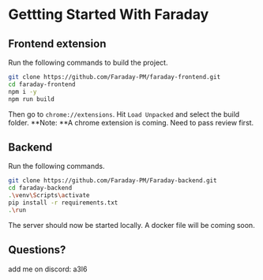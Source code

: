 # Gettting Started With Faraday

## Frontend extension
Run the following commands to build the project.
```bash
git clone https://github.com/Faraday-PM/faraday-frontend.git
cd faraday-frontend
npm i -y
npm run build
```
Then go to ``chrome://extensions``. Hit ``Load Unpacked`` and select the build folder. 
**Note: **A chrome extension is coming. Need to pass review first.


## Backend
Run the following commands.
```bash
git clone https://github.com/Faraday-PM/Faraday-backend.git
cd faraday-backend
.\venv\Scripts\activate
pip install -r requirements.txt
.\run
```
The server should now be started locally. A docker file will be coming soon.


## Questions?
add me on discord: a3l6
